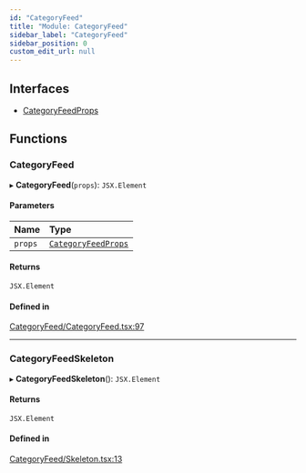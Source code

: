 ```yaml
---
id: "CategoryFeed"
title: "Module: CategoryFeed"
sidebar_label: "CategoryFeed"
sidebar_position: 0
custom_edit_url: null
---
```


## Interfaces

- [CategoryFeedProps](../interfaces/CategoryFeed.CategoryFeedProps.md)

## Functions

### CategoryFeed

▸ **CategoryFeed**(`props`): `JSX.Element`

#### Parameters

| Name | Type |
| :------ | :------ |
| `props` | [`CategoryFeedProps`](../interfaces/CategoryFeed.CategoryFeedProps.md) |

#### Returns

`JSX.Element`

#### Defined in

[CategoryFeed/CategoryFeed.tsx:97](https://github.com/selfcommunity/community-ui/blob/f8d581a/packages/sc-templates/src/components/CategoryFeed/CategoryFeed.tsx#L97)

___

### CategoryFeedSkeleton

▸ **CategoryFeedSkeleton**(): `JSX.Element`

#### Returns

`JSX.Element`

#### Defined in

[CategoryFeed/Skeleton.tsx:13](https://github.com/selfcommunity/community-ui/blob/f8d581a/packages/sc-templates/src/components/CategoryFeed/Skeleton.tsx#L13)
